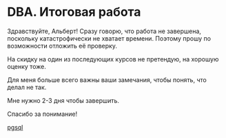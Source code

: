 # DBA. Итоговая работа

Здравствуйте, Альберт!
Сразу говорю, что работа не завершена, поскольку катастрофически не хватает времени.
Поэтому прошу по возможности отложить её проверку.

На скидку на один из последующих курсов не претендую, на хорошую оценку тоже. 

Для меня больше всего важны ваши замечания, чтобы понять, что делал не так.

Мне нужно 2-3 дня чтобы завершить.

Спасибо за понимание!




[pgsql]

[pgsql]:/final/pgsql.md
